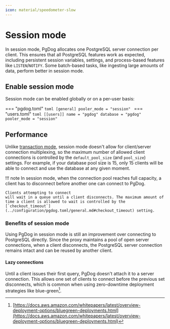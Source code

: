 ```yaml
---
icon: material/speedometer-slow
---
```

# Session mode

In session mode, PgDog allocates one PostgreSQL server connection per client. This ensures that all PostgreSQL features work as expected, including persistent session variables, settings, and
process-based features like `LISTEN`/`NOTIFY`. Some batch-based tasks, like ingesting large amounts of data, perform better in session mode.

## Enable session mode

Session mode can be enabled globally or on a per-user basis:

=== "pgdog.toml"
    ```toml
    [general]
    pooler_mode = "session"
    ```
=== "users.toml"
    ```toml
    [[users]]
    name = "pgdog"
    database = "pgdog"
    pooler_mode = "session"
    ```

## Performance

Unlike [transaction mode](transaction-mode.md), session mode doesn't allow for client/server connection multiplexing, so the maximum number of allowed client connections
is controlled by the `default_pool_size` (and `pool_size`) settings. For example, if your database pool size is 15,
only 15 clients will be able to connect and use the database at any given moment.

!!! note
    In session mode, when the connection pool reaches full capacity, a client has to disconnect before another one can connect to PgDog.

    Clients attempting to connect
    will wait in a queue until a client disconnects. The maximum amount of time a client is allowed to wait is controlled by the [`checkout_timeout`](../configuration/pgdog.toml/general.md#checkout_timeout) setting.


### Benefits of session mode

Using PgDog in session mode is still an improvement over connecting to PostgreSQL directly. Since the proxy maintains a pool of open server connections,
when a client disconnects, the PostgreSQL server connection remains intact and can be reused by another client.

#### Lazy connections
Until a client issues their first query, PgDog doesn't attach it to a server connection. This allows one set of clients to connect before the previous set disconnects,
which is common when using zero-downtime deployment strategies like blue-green[^1].

[^1]: [https://docs.aws.amazon.com/whitepapers/latest/overview-deployment-options/bluegreen-deployments.html](https://docs.aws.amazon.com/whitepapers/latest/overview-deployment-options/bluegreen-deployments.html)
